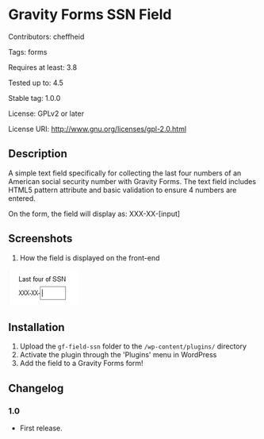 # Gravity Forms SSN Field #
Contributors: cheffheid

Tags: forms

Requires at least: 3.8

Tested up to: 4.5

Stable tag: 1.0.0

License: GPLv2 or later

License URI: http://www.gnu.org/licenses/gpl-2.0.html

## Description ##

A simple text field specifically for collecting the last four numbers of an American social security number with Gravity Forms. The text field includes HTML5 pattern attribute and basic validation to ensure 4 numbers are entered.

On the form, the field will display as: XXX-XX-[input]

## Screenshots ##

1. How the field is displayed on the front-end

![How the field is displayed on the front-end](/assets/screenshot-1.png)

## Installation ##

1. Upload the `gf-field-ssn` folder to the `/wp-content/plugins/` directory
2. Activate the plugin through the 'Plugins' menu in WordPress
3. Add the field to a Gravity Forms form!

## Changelog ##

### 1.0 ###
* First release.